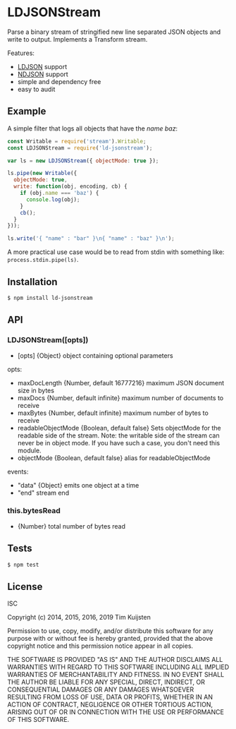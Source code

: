 # LDJSONStream

Parse a binary stream of stringified new line separated JSON objects and write
to output. Implements a Transform stream.

Features:
* [LDJSON](https://en.wikipedia.org/wiki/Line_Delimited_JSON) support
* [NDJSON](http://ndjson.org/) support
* simple and dependency free
* easy to audit


## Example

A simple filter that logs all objects that have the *name* *baz*:

```js
const Writable = require('stream').Writable;
const LDJSONStream = require('ld-jsonstream');

var ls = new LDJSONStream({ objectMode: true });

ls.pipe(new Writable({
  objectMode: true,
  write: function(obj, encoding, cb) {
    if (obj.name === 'baz') {
      console.log(obj);
    }
    cb();
  }
}));

ls.write('{ "name" : "bar" }\n{ "name" : "baz" }\n');
```

A more practical use case would be to read from stdin with something like:
`process.stdin.pipe(ls)`.


## Installation

```sh
$ npm install ld-jsonstream
```


## API

### LDJSONStream([opts])
* [opts] {Object} object containing optional parameters

opts:
* maxDocLength {Number, default 16777216} maximum JSON document size in bytes
* maxDocs {Number, default infinite} maximum number of documents to receive
* maxBytes {Number, default infinite} maximum number of bytes to receive
* readableObjectMode {Boolean, default false} Sets objectMode for the readable side of
  the stream. Note: the writable side of the stream can never be in object mode. If
  you have such a case, you don't need this module.
* objectMode {Boolean, default false} alias for readableObjectMode

events:
* "data" {Object}  emits one object at a time
* "end"  stream end

### this.bytesRead
* {Number} total number of bytes read


## Tests

```sh
$ npm test
```


## License

ISC

Copyright (c) 2014, 2015, 2016, 2019 Tim Kuijsten

Permission to use, copy, modify, and/or distribute this software for any
purpose with or without fee is hereby granted, provided that the above
copyright notice and this permission notice appear in all copies.

THE SOFTWARE IS PROVIDED "AS IS" AND THE AUTHOR DISCLAIMS ALL WARRANTIES
WITH REGARD TO THIS SOFTWARE INCLUDING ALL IMPLIED WARRANTIES OF
MERCHANTABILITY AND FITNESS. IN NO EVENT SHALL THE AUTHOR BE LIABLE FOR
ANY SPECIAL, DIRECT, INDIRECT, OR CONSEQUENTIAL DAMAGES OR ANY DAMAGES
WHATSOEVER RESULTING FROM LOSS OF USE, DATA OR PROFITS, WHETHER IN AN
ACTION OF CONTRACT, NEGLIGENCE OR OTHER TORTIOUS ACTION, ARISING OUT OF
OR IN CONNECTION WITH THE USE OR PERFORMANCE OF THIS SOFTWARE.
